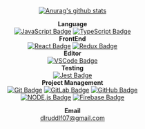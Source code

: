 <div align=center>

[![Anurag's github stats](https://github-readme-stats.vercel.app/api?username=Yallu201)](https://github.com/anuraghazra/github-readme-stats)
 
**Language**  
[![JavaScript Badge](https://img.shields.io/badge/JavaScript-black?logo=JavaScript)]()
[![TypeScript Badge](https://img.shields.io/badge/TypeScript-007ACC?logo=TypeScript)]()  
**FrontEnd**  
[![React Badge](https://img.shields.io/badge/React-black?logo=React)]()
[![Redux Badge](https://img.shields.io/badge/Redux-764ABC?logo=Redux)]()  
**Editor**  
[![VSCode Badge](https://img.shields.io/badge/Visual_Studio_Code-007ACC?logo=Visual%20Studio%20Code)]()  
**Testing**  
[![Jest Badge](https://img.shields.io/badge/Jest-C21325?logo=Jest)]()  
**Project Management**   
[![Git Badge](https://img.shields.io/badge/Git-white?logo=Git)]()
[![GitLab Badge](https://img.shields.io/badge/GitLab-white?logo=GitLab)]()
[![GitHub Badge](https://img.shields.io/badge/GitHub-black?logo=GitHub)]()  
[![NODE.js Badge](https://img.shields.io/badge/Node.js-black?logo=Node.js)]()
[![Firebase Badge](https://img.shields.io/badge/Firebase-black?logo=Firebase)]()
<!-- [![JIRA Badge](https://img.shields.io/badge/Jira_Software-blue?logo=Jira%20Software)]()  -->

**Email**  
dlruddlf07@gmail.com


</div>
<!--  https://velog.io/@loakick/Shield-IO-%EC%82%AC%EC%9A%A9%EB%B2%95-iojyndy4pi -->
<!--  https://shields.io/ -->
<!--  https://simpleicons.org/  -->
